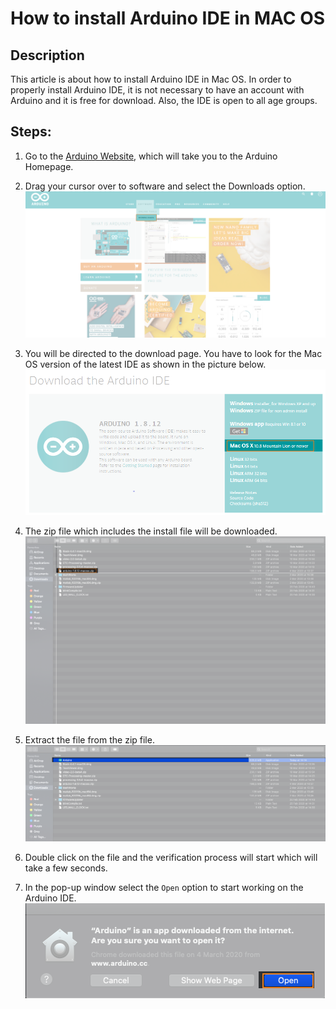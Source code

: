 # How to install Arduino IDE in MAC OS

## Description

This article is about how to install Arduino IDE in Mac OS. In order to properly install Arduino IDE, it is not necessary to have an account with Arduino and it is free for download. Also, the IDE is open to all age groups.

## Steps:

1. Go to the [Arduino Website](https://www.arduino.cc/), which will take you to the Arduino Homepage.

2. Drag your cursor over to software and select the Downloads option.
   ![Website](/assets/img/software/installation/MacInstall_1.png)

3. You will be directed to the download page. You have to look for the Mac OS version of the latest IDE as shown in the picture below.
   ![Download](/assets/img/software/installation/MacInstall_2.png)

4. The zip file which includes the install file will be downloaded.
   ![Zip file](/assets/img/software/installation/MacInstall_3.png)

5. Extract the file from the zip file.
   ![Extract](/assets/img/software/installation/MacInstall_4.png)

6. Double click on the file and the verification process will start which will take a few seconds.

7. In the pop-up window select the `Open` option to start working on the Arduino IDE.
   ![Pop-up](/assets/img/software/installation/MacInstall_5.png)
